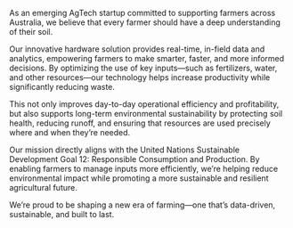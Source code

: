 As an emerging AgTech startup committed to supporting farmers across Australia, we believe that every farmer should have a deep understanding of their soil.

Our innovative hardware solution provides real-time, in-field data and analytics, empowering farmers to make smarter, faster, and more informed decisions. By optimizing the use of key inputs—such as fertilizers, water, and other resources—our technology helps increase productivity while significantly reducing waste.

This not only improves day-to-day operational efficiency and profitability, but also supports long-term environmental sustainability by protecting soil health, reducing runoff, and ensuring that resources are used precisely where and when they’re needed.

Our mission directly aligns with the United Nations Sustainable Development Goal 12: Responsible Consumption and Production. By enabling farmers to manage inputs more efficiently, we’re helping reduce environmental impact while promoting a more sustainable and resilient agricultural future.

We’re proud to be shaping a new era of farming—one that’s data-driven, sustainable, and built to last.